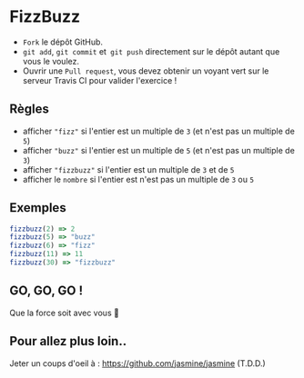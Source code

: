 # FizzBuzz

* `Fork` le dépôt GitHub.
* `git add`, `git commit` et` git push` directement sur le dépôt autant que vous le voulez.
* Ouvrir une `Pull request`, vous devez obtenir un voyant vert sur le serveur Travis CI pour valider l'exercice !

## Règles

* afficher `"fizz"` si l'entier est un multiple de `3` (et n'est pas un multiple de `5`)
* afficher `"buzz"` si l'entier est un multiple de `5` (et n'est pas un multiple de `3`)
* afficher `"fizzbuzz"` si l'entier est un multiple de `3` et de `5`
* afficher le `nombre` si l'entier est n'est pas un multiple de `3` ou `5`

## Exemples

```javascript
fizzbuzz(2) => 2
fizzbuzz(5) => "buzz"
fizzbuzz(6) => "fizz"
fizzbuzz(11) => 11
fizzbuzz(30) => "fizzbuzz"
```

## GO, GO, GO !

Que la force soit avec vous :space_invader:

## Pour allez plus loin..

Jeter un coups d'oeil à : <https://github.com/jasmine/jasmine> (T.D.D.)
